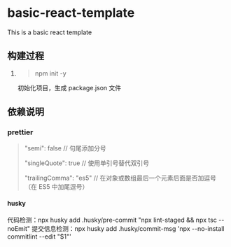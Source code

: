 # basic-react-template

This is a basic react template

## 构建过程

1. > npm init -y

   初始化项目，生成 package.json 文件

## 依赖说明

### prettier

> "semi": false // 句尾添加分号
>
> "singleQuote": true // 使用单引号替代双引号
>
> "trailingComma": "es5" // 在对象或数组最后一个元素后面是否加逗号（在 ES5 中加尾逗号）

#### husky

代码检测：npx husky add .husky/pre-commit "npx lint-staged && npx tsc --noEmit"
提交信息检测：npx husky add .husky/commit-msg 'npx --no-install commitlint --edit "$1"'
